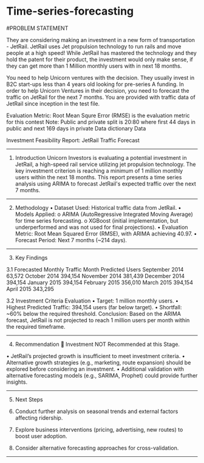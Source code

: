 # Time-series-forecasting

#PROBLEM STATEMENT


They are considering making an investment in a new form of transportation - JetRail. JetRail uses Jet propulsion technology to run rails and move people at a high speed! While JetRail has mastered the technology and they hold the patent for their product, the investment would only make sense, if they can get more than 1 Million monthly users with in next 18 months.
 
You need to help Unicorn ventures with the decision. They usually invest in B2C start-ups less than 4 years old looking for pre-series A funding. In order to help Unicorn Ventures in their decision, you need to forecast the traffic on JetRail for the next 7 months. You are provided with traffic data of JetRail since inception in the test file.


Evaluation Metric:
Root Mean Squre Error (RMSE) is the evaluation metric for this contest
Note: Public and private split is 20:80 where first 44 days in public and next 169 days in private
Data dictionary
Data


Investment Feasibility Report: JetRail Traffic Forecast
________________________________________
1. Introduction
Unicorn Investors is evaluating a potential investment in JetRail, a high-speed rail service utilizing jet propulsion technology. The key investment criterion is reaching a minimum of 1 million monthly users within the next 18 months. This report presents a time series analysis using ARIMA to forecast JetRail's expected traffic over the next 7 months.
________________________________________
2. Methodology
•	Dataset Used: Historical traffic data from JetRail.
•	Models Applied: 
o	ARIMA (AutoRegressive Integrated Moving Average) for time series forecasting.
o	XGBoost (initial implementation, but underperformed and was not used for final projections).
•	Evaluation Metric: Root Mean Squared Error (RMSE), with ARIMA achieving 40.97.
•	Forecast Period: Next 7 months (~214 days).
________________________________________
3. Key Findings
   
3.1 Forecasted Monthly Traffic
Month	Predicted Users
September 2014	63,572
October 2014	394,154
November 2014	381,439
December 2014	394,154
January 2015	394,154
February 2015	356,010
March 2015	394,154
April 2015	343,295

3.2 Investment Criteria Evaluation
•	Target: 1 million monthly users.
•	Highest Predicted Traffic: 394,154 users (far below target).
•	Shortfall: ~60% below the required threshold.
Conclusion: Based on the ARIMA forecast, JetRail is not projected to reach 1 million users per month within the required timeframe.
________________________________________
4. Recommendation
🚫 Investment NOT Recommended at this Stage.

•	JetRail’s projected growth is insufficient to meet investment criteria.
•	Alternative growth strategies (e.g., marketing, route expansion) should be explored before considering an investment.
•	Additional validation with alternative forecasting models (e.g., SARIMA, Prophet) could provide further insights.
________________________________________
5. Next Steps
   
1.	Conduct further analysis on seasonal trends and external factors affecting ridership.
2.	Explore business interventions (pricing, advertising, new routes) to boost user adoption.
3.	Consider alternative forecasting approaches for cross-validation.
________________________________________

